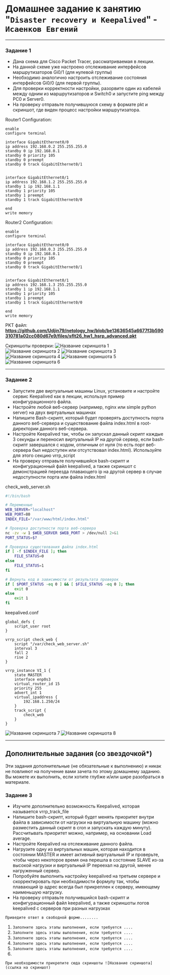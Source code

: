 # Домашнее задание к занятию "`Disaster recovery и Keepalived`" - `Исаенков Евгений`

---

### Задание 1

- Дана схема для Cisco Packet Tracer, рассматриваемая в лекции.
- На данной схеме уже настроено отслеживание интерфейсов маршрутизаторов Gi0/1 (для нулевой группы)
- Необходимо аналогично настроить отслеживание состояния интерфейсов Gi0/0 (для первой группы).
- Для проверки корректности настройки, разорвите один из кабелей между одним из маршрутизаторов и Switch0 и запустите ping между PC0 и Server0.
- На проверку отправьте получившуюся схему в формате pkt и скриншот, где виден процесс настройки маршрутизатора.


Router1 Configuration:
```
enable
configure terminal

interface GigabitEthernet0/0
ip address 192.168.0.2 255.255.255.0
standby 0 ip 192.168.0.1
standby 0 priority 105
standby 0 preempt
standby 0 track GigabitEthernet0/1


interface GigabitEthernet0/1
ip address 192.168.1.2 255.255.255.0
standby 1 ip 192.168.1.1
standby 1 priority 105
standby 1 preempt
standby 1 track GigabitEthernet0/0

end
write memory
```

Router2 Configuration:
```
enable
configure terminal

interface GigabitEthernet0/0
ip address 192.168.0.3 255.255.255.0
standby 0 ip 192.168.0.1
standby 0 priority 105
standby 0 preempt
standby 0 track GigabitEthernet0/1


interface GigabitEthernet0/1
ip address 192.168.1.3 255.255.255.0
standby 1 ip 192.168.1.1
standby 1 priority 105
standby 1 preempt
standby 1 track GigabitEthernet0/0

end
write memory
```
PKT файл:
**https://github.com/Udjin79/netology_hw/blob/be13636545a6677f3b590310781a02cc080d67e9/files/sflt26_hw1_hsrp_advanced.pkt**

Скриншоты проверки:
![Название скриншота 1](https://github.com/Udjin79/netology_hw/blob/main/img/sflt26_hw1_1.png?raw=true)
![Название скриншота 2](https://github.com/Udjin79/netology_hw/blob/main/img/sflt26_hw1_2.png?raw=true)
![Название скриншота 3](https://github.com/Udjin79/netology_hw/blob/main/img/sflt26_hw1_3.png?raw=true)
![Название скриншота 4](https://github.com/Udjin79/netology_hw/blob/main/img/sflt26_hw1_4.png?raw=true)
![Название скриншота 5](https://github.com/Udjin79/netology_hw/blob/main/img/sflt26_hw1_5.png?raw=true)
![Название скриншота 6](https://github.com/Udjin79/netology_hw/blob/main/img/sflt26_hw1_6.png?raw=true)


---

### Задание 2

- Запустите две виртуальные машины Linux, установите и настройте сервис Keepalived как в лекции, используя пример конфигурационного файла.
- Настройте любой веб-сервер (например, nginx или simple python server) на двух виртуальных машинах
- Напишите Bash-скрипт, который будет проверять доступность порта данного веб-сервера и существование файла index.html в root-директории данного веб-сервера.
- Настройте Keepalived так, чтобы он запускал данный скрипт каждые 3 секунды и переносил виртуальный IP на другой сервер, если bash-скрипт завершался с кодом, отличным от нуля (то есть порт веб-сервера был недоступен или отсутствовал index.html). Используйте для этого секцию vrrp_script
- На проверку отправьте получившейся bash-скрипт и конфигурационный файл keepalived, а также скриншот с демонстрацией переезда плавающего ip на другой сервер в случае недоступности порта или файла index.html

check_web_server.sh
```bash
#!/bin/bash

# Переменные
WEB_SERVER="localhost"
WEB_PORT=80
INDEX_FILE="/var/www/html/index.html"

# Проверка доступности порта веб-сервера
nc -zv -w 1 $WEB_SERVER $WEB_PORT > /dev/null 2>&1
PORT_STATUS=$?

# Проверка существования файла index.html
if [ -f $INDEX_FILE ]; then
    FILE_STATUS=0
else
    FILE_STATUS=1
fi

# Вернуть код в зависимости от результата проверок
if [ $PORT_STATUS -eq 0 ] && [ $FILE_STATUS -eq 0 ]; then
    exit 0
else
    exit 1
fi
```

keepalived.conf
```
global_defs {
    script_user root
}

vrrp_script check_web {
    script "/var/check_web_server.sh"
    interval 3
    fall 2
    rise 2
}

vrrp_instance VI_1 {
    state MASTER
    interface enp0s3
    virtual_router_id 15
    priority 255
    advert_int 1
    virtual_ipaddress {
        192.168.1.250/24
    }
    track_script {
        check_web
    }
}
```

![Название скриншота 7](https://github.com/Udjin79/netology_hw/blob/main/img/sflt26_hw1_7.png?raw=true)
![Название скриншота 8](https://github.com/Udjin79/netology_hw/blob/main/img/sflt26_hw1_8.png?raw=true)

---
## Дополнительные задания (со звездочкой*)

Эти задания дополнительные (не обязательные к выполнению) и никак не повлияют на получение вами зачета по этому домашнему заданию. Вы можете их выполнить, если хотите глубже и/или шире разобраться в материале.

### Задание 3

- Изучите дополнительно возможность Keepalived, которая называется vrrp_track_file
- Напишите bash-скрипт, который будет менять приоритет внутри файла в зависимости от нагрузки на виртуальную машину (можно разместить данный скрипт в cron и запускать каждую минуту). Рассчитывать приоритет можно, например, на основании Load average.
- Настройте Keepalived на отслеживание данного файла.
- Нагрузите одну из виртуальных машин, которая находится в состоянии MASTER и имеет активный виртуальный IP и проверьте, чтобы через некоторое время она перешла в состояние SLAVE из-за высокой нагрузки и виртуальный IP переехал на другой, менее нагруженный сервер.
- Попробуйте выполнить настройку keepalived на третьем сервере и скорректировать при необходимости формулу так, чтобы плавающий ip адрес всегда был прикреплен к серверу, имеющему наименьшую нагрузку.
- На проверку отправьте получившийся bash-скрипт и конфигурационный файл keepalived, а также скриншоты логов keepalived с серверов при разных нагрузках

`Приведите ответ в свободной форме........`

1. `Заполните здесь этапы выполнения, если требуется ....`
2. `Заполните здесь этапы выполнения, если требуется ....`
3. `Заполните здесь этапы выполнения, если требуется ....`
4. `Заполните здесь этапы выполнения, если требуется ....`
5. `Заполните здесь этапы выполнения, если требуется ....`
6. 

`При необходимости прикрепитe сюда скриншоты
![Название скриншота](ссылка на скриншот)`
